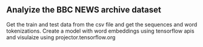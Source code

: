 <h2> Analyize the BBC NEWS archive dataset </h2>

Get the train and test data from the csv file and get the sequences and word tokenizations. Create a model with word embeddings using
tensorflow apis and visulaize using projector.tensorflow.org
